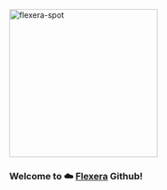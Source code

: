 <img width="267" alt="flexera-spot" src="https://github.com/user-attachments/assets/c35ac1de-23fb-4884-bae4-ad5b3aad3f37" />

### Welcome to ☁️ [Flexera](https://spot.io) Github!
